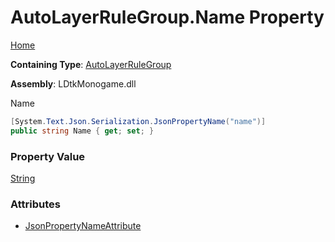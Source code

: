 # AutoLayerRuleGroup\.Name Property

[Home](../../../README.md)

**Containing Type**: [AutoLayerRuleGroup](../README.md)

**Assembly**: LDtkMonogame\.dll

  
 Name 

```csharp
[System.Text.Json.Serialization.JsonPropertyName("name")]
public string Name { get; set; }
```

### Property Value

[String](https://docs.microsoft.com/en-us/dotnet/api/system.string)

### Attributes

* [JsonPropertyNameAttribute](https://docs.microsoft.com/en-us/dotnet/api/system.text.json.serialization.jsonpropertynameattribute)

